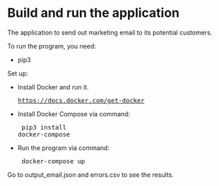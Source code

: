 # Build and run the application
The application to send out marketing email to its potential customers.

To run the program, you need:
 - pip3

Set up:
- Install Docker and run it. <pre>https://docs.docker.com/get-docker</pre> 

- Install Docker Compose via command: <pre> pip3 install docker-compose </pre>

- Run the program via command: <pre> docker-compose up </pre>

Go to output_email.json and errors.csv to see the results.